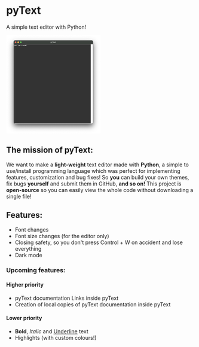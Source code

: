 # pyText

A simple text editor with Python!

<img style="width: 50%;" src="images/showcase1dark.png" alt="a showcase of pyText in dark mode">

## The mission of pyText:

We want to make a **light-weight** text editor made with **Python**, a simple to use/install programming language which was perfect for implementing features, customization and bug fixes! So **you** can build your own themes, fix bugs **yourself** and submit them in GitHub, **and so on!** This project is **open-source** so you can easily view the whole code without downloading a single file!

## Features:

- Font changes
- Font size changes (for the editor only)
- Closing safety, so you don't press Control + W on accident and lose everything
- Dark mode

### Upcoming features:

#### Higher priority

- pyText documentation Links inside pyText
- Creation of local copies of pyText documentation inside pyText

#### Lower priority

- **Bold**, *Italic* and <u>Underline</u> text
- Highlights (with custom colours!)